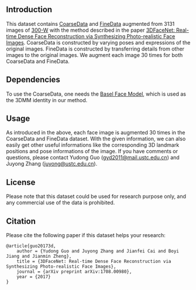 ## Introduction

This dataset contains [CoarseData](https://drive.google.com/open?id=0B0A9UsiwtVTHY0p4em5qUzRISW8) and [FineData](https://drive.google.com/open?id=0B6B08IBRi1PFbzhJeF9vNmVrUjA) augmented from 3131 images of [300-W](https://ibug.doc.ic.ac.uk/resources/300-W/) with the method described in the paper [3DFaceNet: Real-time Dense Face Reconstruction via Synthesizing Photo-realistic Face Images](https://arxiv.org/abs/1708.00980). CoarseData is constructed by varying poses and expressions of the original images. FineData is constructed by transferring details from other images to the original images. We augment each image 30 times for both CoarseData and FineData.

## Dependencies

To use the CoarseData, one needs the [Basel Face Model](http://faces.cs.unibas.ch/bfm/?nav=1-0&id=basel_face_model), which is used as the 3DMM identity in our method.

## Usage

As introduced in the above, each face image is augmented 30 times in the CoarseData and FineData dataset. With the given information, we can also easily get other useful informations like the corresponding 3D landmark positions and pose informations of the image. If you have comments or questions, please contact Yudong Guo (gyd2011@mail.ustc.edu.cn) and Juyong Zhang (juyong@ustc.edu.cn).

## License

Please note that this dataset could be used for research purpose only, and any commercial use of the data is prohibited.

## Citation

Please cite the following paper if this dataset helps your research:

	@article{guo20173d,
  		author = {Yudong Guo and Juyong Zhang and Jianfei Cai and Boyi Jiang and Jianmin Zheng},
  		title = {3DFaceNet: Real-time Dense Face Reconstruction via Synthesizing Photo-realistic Face Images},
  		journal = {arXiv preprint arXiv:1708.00980},
  		year = {2017}
	}